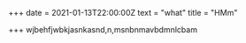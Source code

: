 +++
date = 2021-01-13T22:00:00Z
text = "what"
title = "HMm"

+++
wjbehfjwbkjasnkasnd,n,msnbnmavbdmnlcbam